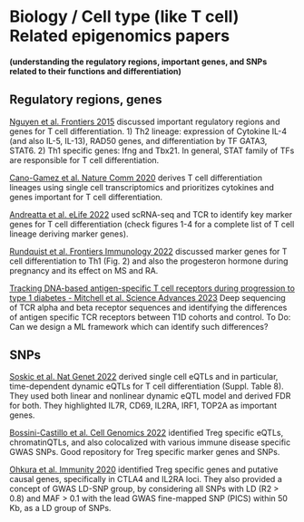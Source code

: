 # Biology / Cell type (like T cell) Related epigenomics papers

#### (understanding the regulatory regions, important genes, and SNPs related to their functions and differentiation)

## Regulatory regions, genes

[Nguyen et al. Frontiers 2015](https://pubmed.ncbi.nlm.nih.gov/26441967/) discussed important regulatory regions and genes for T cell differentiation. 1) Th2 lineage: expression of Cytokine IL-4 (and also IL-5, IL-13), RAD50 genes, and differentiation by TF GATA3, STAT6. 2) Th1 specific genes: Ifng and Tbx21. In general, STAT family of TFs are responsible for T cell differentiation.

[Cano-Gamez et al. Nature Comm 2020](https://www.nature.com/articles/s41467-020-15543-y) derives T cell differentiation lineages using single cell transcriptomics and prioritizes cytokines and genes important for T cell differentiation.

[Andreatta et al. eLife 2022](https://elifesciences.org/articles/76339) used scRNA-seq and TCR to identify key marker genes for T cell differentiation (check figures 1-4 for a complete list of T cell lineage deriving marker genes).

[Rundquist et al. Frontiers Immunology 2022](https://www.frontiersin.org/articles/10.3389/fimmu.2022.835625/full) discussed marker genes for T cell differentiation to Th1 (Fig. 2) and also the progesteron hormone during pregnancy and its effect on MS and RA.

[Tracking DNA-based antigen-specific T cell receptors during progression to type 1 diabetes - Mitchell et al. Science Advances 2023](https://pubmed.ncbi.nlm.nih.gov/38064552/) Deep sequencing of TCR alpha and beta receptor sequences and identifying the differences of antigen specific TCR receptors between T1D cohorts and control. To Do: Can we design a ML framework which can identify such differences?

## SNPs

[Soskic et al. Nat Genet 2022](https://www.nature.com/articles/s41588-022-01066-3) derived single cell eQTLs and in particular, time-dependent dynamic eQTLs for T cell differentiation (Suppl. Table 8). They used both linear and nonlinear dynamic eQTL model and derived FDR for both. They highlighted IL7R, CD69, IL2RA, IRF1, TOP2A as important genes.

[Bossini-Castillo et al. Cell Genomics 2022](https://doi.org/10.1016/j.xgen.2022.100117) identified Treg specific eQTLs, chromatinQTLs, and also colocalized with various immune disease specific GWAS SNPs. Good repository for Treg specific marker genes and SNPs.

[Ohkura et al. Immunity 2020](https://doi.org/10.1016/j.immuni.2020.04.006) identified Treg specific genes and putative causal genes, specifically in CTLA4 and IL2RA loci. They also provided a concept of GWAS LD-SNP group, by considering all SNPs with LD (R2 > 0.8) and MAF > 0.1 with the lead GWAS fine-mapped SNP (PICS) within 50 Kb, as a LD group of SNPs.
